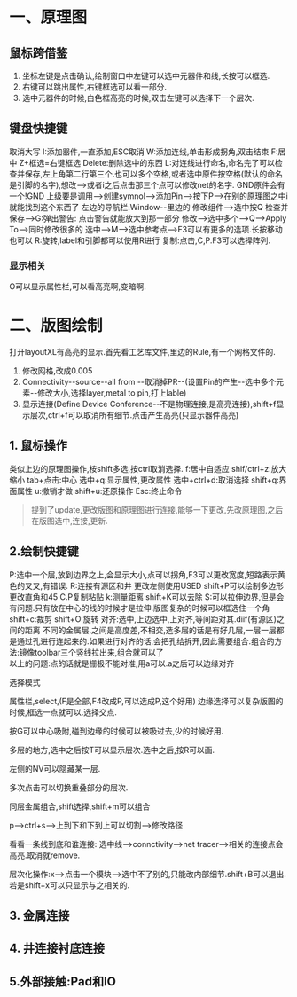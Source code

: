 # 一、原理图
## 鼠标跨借鉴
1. 坐标左键是点击确认,绘制窗口中左键可以选中元器件和线,长按可以框选.
2. 右键可以跳出属性,右键框选可以看一部分.
3. 选中元器件的时候,白色框高亮的时候,双击左键可以选择下一个层次.
## 键盘快捷键
取消大写
I:添加器件,一直添加,ESC取消
W:添加连线,单击形成拐角,双击结束
F:居中
Z+框选=右键框选
Delete:删除选中的东西
L:对连线进行命名,命名完了可以检查并保存,左上角第二行第三个.也可以多个空格,或者选中原件按空格(默认的命名是引脚的名字),想改-->或者i之后点击那三个点可以修改net的名字.
GND原件会有一个!GND
上级要是调用-->创建symnol-->添加Pin-->按下P-->在别的原理图之中i就能找到这个东西了
左边的导航栏:Window--里边的
修改组件-->选中按Q
检查并保存-->G:弹出警告: 点击警告就能放大到那一部分
修改-->选中多个-->Q-->Apply To-->同时修改很多的
选中-->M-->选中参考点-->F3可以有更多的选项.长按移动也可以
R:旋转,label和引脚都可以使用R进行
复制:点击,C,P.F3可以选择阵列.
### 显示相关
O可以显示属性栏,可以看高亮啊,变暗啊.
# 二、版图绘制
打开layoutXL有高亮的显示.首先看工艺库文件,里边的Rule,有一个网格文件的.
1. 修改网格,改成0.005
2. Connectivity--source--all from --取消掉PR--(设置Pin的产生--选中多个元素--修改大小,选择layer,metal to pin,打上lable)
3. 显示连接(Define Device Conference--不是物理连接,是高亮连接),shift+f显示层次,ctrl+f可以取消所有细节.点击产生高亮(只显示器件高亮)
## 1. 鼠标操作
类似上边的原理图操作,桉shift多选,按ctrl取消选择.
f:居中自适应
shif/ctrl+z:放大缩小
tab+点击:中心
选中+q:显示属性,更改属性
选中+ctrl+d:取消选择
shift+q:界面属性
u:撤销才做
shift+u:还原操作
Esc:终止命令
>提到了update,更改版图和原理图进行连接,能够一下更改,先改原理图,之后在版图选中,连接,更新.
## 2.绘制快捷键
P:选中一个层,放到边界之上,会显示大小,点可以拐角,F3可以更改宽度,短路表示黄色的叉叉,有错误.
R:连接有源区和井
更改左侧使用USED
shift+P可以绘制多边形
更改直角和45
C.P复制粘贴
k:测量距离
shift+K可以去除
S:可以拉伸边界,但是会有问题.只有放在中心的线的时候才是拉伸.版图复杂的时候可以框选住一个角
shift+c:裁剪
shift+O:旋转
对齐:选中,上边选中,上对齐,等间距对其.diif(有源区)之间的距离
不同的金属层,之间是高度差,不相交,选多层的话是有好几层,一层一层都是通过孔进行连起来的.如果进行对齐的话,会把孔给拆开,因此需要组合.组合的方法:镜像toolbar三个竖线拉出来,组合就可以了  
以上的问题:点的话就是栅极不能对准,用a可以.a之后可以边缘对齐

选择模式

属性栏,select,(F是全部,F4改成P,可以选成P,这个好用)
边缘选择可以复杂版图的时候,框选一点就可以.选择交点.

按G可以中心吸附,碰到边缘的时候可以被吸过去,少的时候好用.

多层的地方,选中之后按T可以显示层次.选中之后,按R可以画.

左侧的NV可以隐藏某一层.

多次点击可以切换重叠部分的层次.

同层金属组合,shift选择,shift+m可以组合

p-->ctrl+s-->上到下和下到上可以切割-->修改路径

看看一条线到底和谁连接: 选中线-->connctivity-->net tracer-->相关的连接点会高亮.取消就remove.

层次化操作:x-->点击一个模块-->选中不了别的,只能改内部细节.shift+B可以退出.
若是shift+x可以只显示与之相关的.
## 3. 金属连接
## 4. 井连接衬底连接
## 5.外部接触:Pad和IO